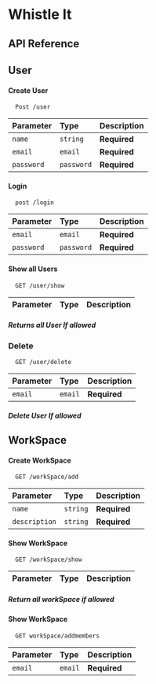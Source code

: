 
# Whistle It



## API Reference
##  User
#### Create User

```http
  Post /user
```

| Parameter | Type     | Description                |
| :-------- | :------- | :------------------------- |
| `name` | `string` | **Required** |
| `email`| `email`  | **Required**  |
| `password`| `password`  | **Required**  |


#### Login

```http
  post /login
```

| Parameter | Type     | Description                       |
| :-------- | :------- | :-------------------------------- |
| `email`      | `email` | **Required**|
| `password`      | `password` | **Required**|

#### Show all Users

```http
  GET /user/show
```

| Parameter | Type     | Description                       |
| :-------- | :------- | :-------------------------------- |


##### Returns all User If allowed
 
### Delete
```http
  GET /user/delete
```

| Parameter | Type     | Description                       |
| :-------- | :------- | :-------------------------------- |
| `email`      | `email` | **Required**|


##### Delete User If allowed 
## WorkSpace
#### Create WorkSpace
```http
  GET /workSpace/add
```

| Parameter | Type     | Description                       |
| :-------- | :------- | :-------------------------------- |
| `name`      | `string` | **Required**|
| `description`      | `string` | **Required**|

#### Show WorkSpace
```http
  GET /workSpace/show
```

| Parameter | Type     | Description                       |
| :-------- | :------- | :-------------------------------- |


##### Return all workSpace if allowed

#### Show WorkSpace
```http
  GET workSpace/addmembers
```

| Parameter | Type     | Description                       |
| :-------- | :------- | :-------------------------------- |
| `email`      | `email` | **Required**|


##### 
